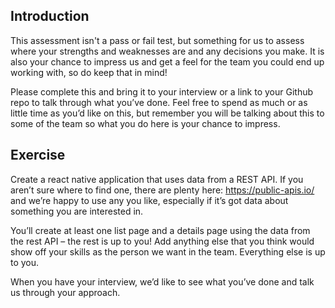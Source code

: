 ## Introduction

This assessment isn't a pass or fail test, but something for us to assess where your strengths and weaknesses are and any decisions you make. It is also your chance to impress us and get a feel for the team you could end up working with, so do keep that in mind!

Please complete this and bring it to your interview or a link to your Github repo to talk through what you’ve done. Feel free to spend as much or as little time as you’d like on this, but remember you will be talking about this to some of the team so what you do here is your chance to impress.

## Exercise

Create a react native application that uses data from a REST API. If you aren’t sure where to find one, there are plenty here: https://public-apis.io/ and we’re happy to use any you like, especially if it’s got data about something you are interested in.

You’ll create at least one list page and a details page using the data from the rest API – the rest is up to you! Add anything else that you think would show off your skills as the person we want in the team.
Everything else is up to you.

When you have your interview, we’d like to see what you’ve done and talk us through your approach.

